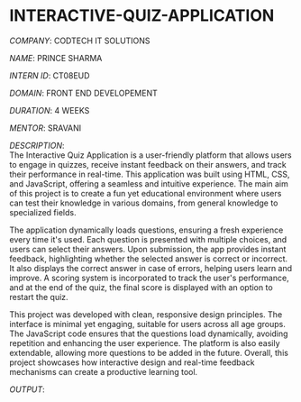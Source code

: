 # INTERACTIVE-QUIZ-APPLICATION

*COMPANY*: CODTECH IT SOLUTIONS

*NAME*: PRINCE SHARMA

*INTERN ID*: CT08EUD

*DOMAIN*: FRONT END DEVELOPEMENT

*DURATION*: 4 WEEKS

*MENTOR*: SRAVANI

*DESCRIPTION*:  
The Interactive Quiz Application is a user-friendly platform that allows users to engage in quizzes, receive instant feedback on their answers, and track their performance in real-time. This application was built using HTML, CSS, and JavaScript, offering a seamless and intuitive experience. The main aim of this project is to create a fun yet educational environment where users can test their knowledge in various domains, from general knowledge to specialized fields.

The application dynamically loads questions, ensuring a fresh experience every time it's used. Each question is presented with multiple choices, and users can select their answers. Upon submission, the app provides instant feedback, highlighting whether the selected answer is correct or incorrect. It also displays the correct answer in case of errors, helping users learn and improve. A scoring system is incorporated to track the user's performance, and at the end of the quiz, the final score is displayed with an option to restart the quiz.

This project was developed with clean, responsive design principles. The interface is minimal yet engaging, suitable for users across all age groups. The JavaScript code ensures that the questions load dynamically, avoiding repetition and enhancing the user experience. The platform is also easily extendable, allowing more questions to be added in the future. Overall, this project showcases how interactive design and real-time feedback mechanisms can create a productive learning tool.

*OUTPUT*:
